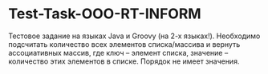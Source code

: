 # Test-Task-OOO-RT-INFORM
Тестовое задание на языках Java и Groovy (на 2-х языках!).  Необходимо подсчитать количество всех элементов списка/массива и вернуть ассоциативных массив, где ключ – элемент списка, значение – количество этих элементов в списке. Порядок не имеет значения.
